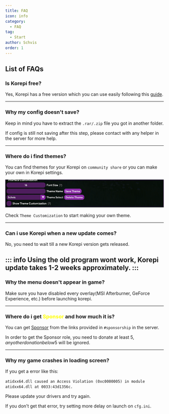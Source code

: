 ```yaml
---
title: FAQ
icon: info
category:
  - FAQ
tag:
  - Start
author: Schvis
order: 1
---
```


## List of FAQs

### Is Korepi free?

Yes, Korepi has a free version which you can use easily following this [guide](../guide/free.md).

---
### Why my config doesn't save?

Keep in mind you have to extract the `.rar/.zip` file you got in another folder.

If config is still not saving after this step, please contact with any helper in the server for more help.

---
### Where do i find themes?

You can find themes for your Korepi on `community share` or you can make your own in Korepi settings.

![](/assets/images/docs/202312/theme-settings.png)

Check `Theme Customization` to start making your own theme.

---
### Can i use Korepi when a new update comes?

No, you need to wait till a new Korepi version gets released.

::: info Using the old program wont work, Korepi update takes 1-2 weeks approximately.
:::
---

### Why the menu doesn't appear in game?

Make sure you have disabled every overlay(MSI Afterburner, GeForce Experience, etc.) before launching korepi.

---
### Where do i get <span style='color:yellow;'>Sponsor</span> and how much it is?

You can get [Sponsor](../start/sponsor.md) from the links provided in `#sponsorship` in the server.

In order to get the Sponsor role, you need to donate at least 5$, any other donation below 5$ will be ignored.

---
### Why my game crashes in loading screen?

If you get a error like this:

`atidxx64.dll caused an Access Violation (0xc0000005) in module atidxx64.dll at 0033:43d1356c.`

Please update your drivers and try again.

If you don't get that error, try setting more delay on launch on `cfg.ini`.
